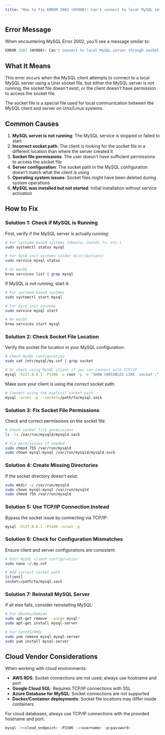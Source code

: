 ```yaml
---
title: "How to fix ERROR 2002 (HY000): Can't connect to local MySQL server through socket"
---
```


## Error Message

When encountering MySQL Error 2002, you'll see a message similar to:

```sql
ERROR 2002 (HY000): Can't connect to local MySQL server through socket '/var/run/mysqld/mysqld.sock' (2)
```

## What It Means

This error occurs when the MySQL client attempts to connect to a local MySQL server using a Unix socket file, but either the MySQL server is not running, the socket file doesn't exist, or the client doesn't have permission to access the socket file.

The socket file is a special file used for local communication between the MySQL client and server on Unix/Linux systems.

## Common Causes

1. **MySQL server is not running**: The MySQL service is stopped or failed to start
2. **Incorrect socket path**: The client is looking for the socket file in a different location than where the server created it
3. **Socket file permissions**: The user doesn't have sufficient permissions to access the socket file
4. **Server configuration**: The socket path in the MySQL configuration doesn't match what the client is using
5. **Operating system issues**: Socket files might have been deleted during system operations
6. **MySQL was installed but not started**: Initial installation without service activation

## How to Fix

### Solution 1: Check if MySQL is Running

First, verify if the MySQL server is actually running:

```bash
# For systemd-based systems (Ubuntu, CentOS 7+, etc.)
sudo systemctl status mysql

# For SysV init systems (older distributions)
sudo service mysql status

# On macOS
brew services list | grep mysql
```

If MySQL is not running, start it:

```bash
# For systemd-based systems
sudo systemctl start mysql

# For SysV init systems
sudo service mysql start

# On macOS
brew services start mysql
```

### Solution 2: Check Socket File Location

Verify the socket file location in your MySQL configuration:

```bash
# Check MySQL configuration
sudo cat /etc/mysql/my.cnf | grep socket

# Or check using MySQL client if you can connect with TCP/IP
mysql -h127.0.0.1 -P3306 -u root -p -e "SHOW VARIABLES LIKE 'socket';"
```

Make sure your client is using the correct socket path:

```bash
# Connect using the explicit socket path
mysql -uroot -p --socket=/path/to/mysql.sock
```

### Solution 3: Fix Socket File Permissions

Check and correct permissions on the socket file:

```bash
# Check socket file permissions
ls -la /var/run/mysqld/mysqld.sock

# Fix permissions if needed
sudo chmod 755 /var/run/mysqld
sudo chown mysql:mysql /var/run/mysqld/mysqld.sock
```

### Solution 4: Create Missing Directories

If the socket directory doesn't exist:

```bash
sudo mkdir -p /var/run/mysqld
sudo chown mysql:mysql /var/run/mysqld
sudo chmod 755 /var/run/mysqld
```

### Solution 5: Use TCP/IP Connection Instead

Bypass the socket issue by connecting via TCP/IP:

```bash
mysql -h127.0.0.1 -P3306 -uroot -p
```

### Solution 6: Check for Configuration Mismatches

Ensure client and server configurations are consistent:

```bash
# Edit MySQL client configuration
sudo nano ~/.my.cnf

# Add correct socket path
[client]
socket=/path/to/mysql.sock
```

### Solution 7: Reinstall MySQL Server

If all else fails, consider reinstalling MySQL:

```bash
# For Ubuntu/Debian
sudo apt-get remove --purge mysql*
sudo apt-get install mysql-server

# For CentOS/RHEL
sudo yum remove mysql mysql-server
sudo yum install mysql-server
```

## Cloud Vendor Considerations

When working with cloud environments:

- **AWS RDS**: Socket connections are not used; always use hostname and port
- **Google Cloud SQL**: Requires TCP/IP connections with SSL
- **Azure Database for MySQL**: Socket connections are not supported
- **Docker/Container deployments**: Socket file locations may differ inside containers

For cloud databases, always use TCP/IP connections with the provided hostname and port:

```bash
mysql -h<cloud_endpoint> -P3306 -u<username> -p<password>
```
